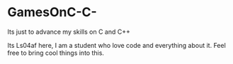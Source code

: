 # GamesOnC-C-
Its just to advance my skills on C and C++

Its Ls04af here, I am a student who love code and everything about it. Feel free to bring cool things into this.
